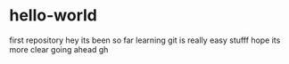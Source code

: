# hello-world
first repository
hey its been so far 
learning git is really easy stufff
hope its more clear going ahead
gh
